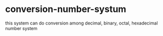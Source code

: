 # conversion-number-systum
this system can do conversion among decimal, binary, octal, hexadecimal number system
